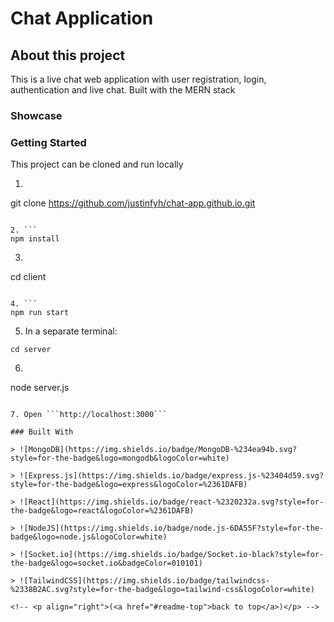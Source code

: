<!-- <a name="readme-top"></a> -->

# Chat Application

## About this project

This is a live chat web application with user registration, login, authentication and live chat. Built with the MERN stack

### Showcase

### Getting Started

This project can be cloned and run locally

1. ```
git clone https://github.com/justinfyh/chat-app.github.io.git
```

2. ```
npm install
```

3. ```
cd client
```

4. ```
npm run start
```

5. In a separate terminal:
```
cd server
```

 6. ```
node server.js
 ```

 7. Open ```http://localhost:3000```

### Built With

> ![MongoDB](https://img.shields.io/badge/MongoDB-%234ea94b.svg?style=for-the-badge&logo=mongodb&logoColor=white)

> ![Express.js](https://img.shields.io/badge/express.js-%23404d59.svg?style=for-the-badge&logo=express&logoColor=%2361DAFB)

> ![React](https://img.shields.io/badge/react-%2320232a.svg?style=for-the-badge&logo=react&logoColor=%2361DAFB)

> ![NodeJS](https://img.shields.io/badge/node.js-6DA55F?style=for-the-badge&logo=node.js&logoColor=white)

> ![Socket.io](https://img.shields.io/badge/Socket.io-black?style=for-the-badge&logo=socket.io&badgeColor=010101)

> ![TailwindCSS](https://img.shields.io/badge/tailwindcss-%2338B2AC.svg?style=for-the-badge&logo=tailwind-css&logoColor=white)

<!-- <p align="right">(<a href="#readme-top">back to top</a>)</p> -->
